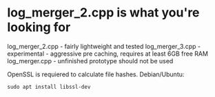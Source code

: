 # log_merger_2.cpp is what you're looking for

log_merger_2.cpp - fairly lightweight and tested
log_merger_3.cpp - experimental - aggressive pre caching, requires at least 6GB free RAM
log_merger.cpp   - unfinished prototype should not be used

OpenSSL is requiered to calculate file hashes.
Debian/Ubuntu:
```console
sudo apt install libssl-dev
```

